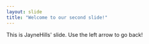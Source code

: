 ```yaml
---
layout: slide
title: "Welcome to our second slide!"
---
```

This is JayneHills' slide.
Use the left arrow to go back!
